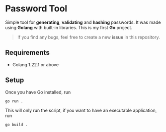 # Password Tool
Simple tool for **generating**, **validating** and **hashing** passwords. It was made using **Golang** with built-in libraries. This is my first **Go** project.

> If you find any bugs, feel free to create a new **issue** in this repository.

## Requirements
- Golang 1.22.1 or above 

## Setup
Once you have Go installed, run

```bash
go run .
```

This will only run the script, if you want to have an executable application, run

```bash
go build .
```